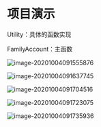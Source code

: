 # 项目演示

Utility：具体的函数实现

FamilyAccount：主函数

![image-20201004091555876](https://gitee.com/lingisme9/typora/raw/master/img/image-20201004091555876.png)

![image-20201004091637745](https://gitee.com/lingisme9/typora/raw/master/img/image-20201004091637745.png)

![image-20201004091704516](https://gitee.com/lingisme9/typora/raw/master/img/image-20201004091704516.png)

![image-20201004091723075](https://gitee.com/lingisme9/typora/raw/master/img/image-20201004091723075.png)

![image-20201004091735936](https://gitee.com/lingisme9/typora/raw/master/img/image-20201004091735936.png)

